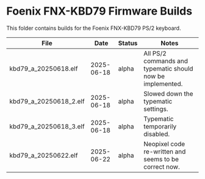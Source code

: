 # Foenix FNX-KBD79 Firmware Builds

This folder contains builds for the Foenix FNX-KBD79 PS/2 keyboard.

| File                   | Date       | Status | Notes                                                      |
| ---------------------- | ---------- | ------ | ---------------------------------------------------------- |
| kbd79_a_20250618.elf   | 2025-06-18 | alpha  | All PS/2 commands and typematic should now be implemented. |
| kbd79_a_20250618_2.elf | 2025-06-18 | alpha  | Slowed down the typematic settings.                        |
| kbd79_a_20250618_3.elf | 2025-06-18 | alpha  | Typematic temporarily disabled.                            |
| kbd79_a_20250622.elf   | 2025-06-22 | alpha  | Neopixel code re-written and seems to be correct now.      |